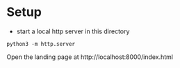 # Setup

* start a local http server in this directory

`python3 -m http.server`

Open the landing page at http://localhost:8000/index.html
